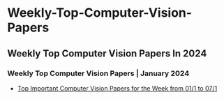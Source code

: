 # Weekly-Top-Computer-Vision-Papers

## Weekly Top Computer Vision Papers In 2024 ##
### Weekly Top Computer Vision Papers | January 2024
* [Top Important Computer Vision Papers for the Week from 01/1 to 07/1](https://open.substack.com/pub/youssefh/p/top-important-computer-vision-papers-14e?r=1sqbmi&utm_campaign=post&utm_medium=web&showWelcome=true)

